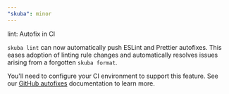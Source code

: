 ```yaml
---
"skuba": minor
---
```


lint: Autofix in CI

`skuba lint` can now automatically push ESLint and Prettier autofixes. This eases adoption of linting rule changes and automatically resolves issues arising from a forgotten `skuba format`.

You'll need to configure your CI environment to support this feature. See our [GitHub autofixes](https://seek-oss.github.io/skuba/docs/deep-dives/github.html#github-autofixes) documentation to learn more.
